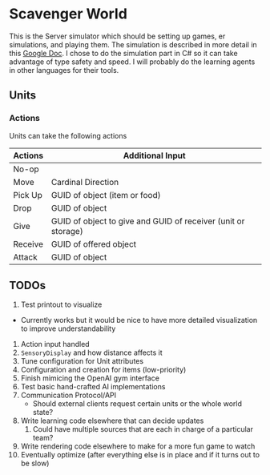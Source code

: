 # Scavenger World
This is the Server simulator which should be setting up games, er simulations, 
and playing them.  The simulation is described in more detail in this [Google Doc](https://docs.google.com/document/d/14XEu3WsUuBcH3lxiHeGoCCMesSdKM1msx8qH6TlIveY/edit?usp=sharing).
I chose to do the simulation part in C# so it can take advantage of type safety and speed.
I will probably do the learning agents in other languages for their tools.


## Units

### Actions

Units can take the following actions

| Actions | Additional Input                                              |
|---------|---------------------------------------------------------------|
| No-op   |                                                               |
| Move    | Cardinal Direction                                            |
| Pick Up | GUID of object (item or food)                                 |
| Drop    | GUID of object                                                |
| Give    | GUID of object to give and GUID of receiver (unit or storage) |
| Receive | GUID of offered object                                        |
| Attack  | GUID of object                                                |

## TODOs

1. Test printout to visualize
  * Currently works but it would be nice to have more detailed visualization to improve understandability
1. Action input handled
1. `SensoryDisplay` and how distance affects it
1. Tune configuration for Unit attributes
1. Configuration and creation for items (low-priority)
1. Finish mimicing the OpenAI gym interface
1. Test basic hand-crafted AI implementations
1. Communication Protocol/API
	* Should external clients request certain units or the whole world state?
1. Write learning code elsewhere that can decide updates
	1. Could have multiple sources that are each in charge of a particular team?
1. Write rendering code elsewhere to make for a more fun game to watch
1. Eventually optimize (after everything else is in place and if it turns out to be slow)